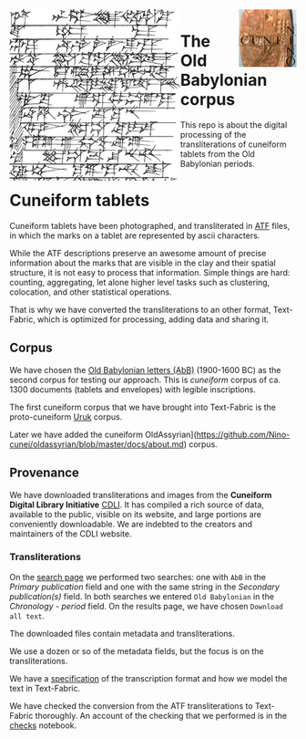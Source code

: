 <img src="images/logo.png" align="left"/>
<img src="images/ninologo.png" align="right" width="20%"/>

The Old Babylonian corpus
==============================

This repo is about the digital processing of the transliterations of
cuneiform tablets from the Old Babylonian periods.

Cuneiform tablets
=================

Cuneiform tablets have been photographed, and transliterated
in [ATF](http://oracc.museum.upenn.edu/doc/help/editinginatf/cdliatf/index.html)
files, in which the marks on a tablet are represented by ascii characters.

While the ATF descriptions preserve an awesome amount of precise information
about the marks that are visible in the clay and their spatial structure, it is
not easy to process that information. Simple things are hard: counting,
aggregating, let alone higher level tasks such as clustering, colocation, and
other statistical operations.

That is why we have converted the transliterations to an other format,
Text-Fabric, which is optimized for processing, adding data and sharing it.

Corpus
------

We have chosen the
[Old Babylonian letters (AbB)](http://cdli.ox.ac.uk/wiki/doku.php?id=old_babylonian_letters)
(1900-1600 BC) as the second corpus for testing our approach. This is
*cuneiform* corpus of ca. 1300 documents (tablets and envelopes) with legible inscriptions.

The first cuneiform corpus that we have brought into Text-Fabric is the
proto-cuneiform
[Uruk](https://github.com/Nino-cunei/uruk/blob/master/docs/about.md)
corpus.

Later we have added the cuneiform
OldAssyrian](https://github.com/Nino-cunei/oldassyrian/blob/master/docs/about.md) corpus.

Provenance
----------

We have downloaded transliterations and images from the **Cuneiform Digital
Library Initiative** [CDLI](https://cdli.ucla.edu).
It has compiled a rich source of
data, available to the public, visible on its website, and large portions are
conveniently downloadable. We are indebted to the creators and maintainers of
the CDLI website.

### Transliterations

On the [search page](https://cdli.ucla.edu/search/search.php) we performed two
searches: one with `AbB` in the *Primary publication* field and one with the same string
in the *Secondary publication(s)* field. In both searches we entered 
`Old Babylonian` in the *Chronology - period* field.
On the results
page, we have chosen `Download all text`.

The downloaded files contain metadata and transliterations.

We use a dozen or so of the metadata fields, but the focus is on the transliterations.

We have a
[specification](https://github.com/Nino-cunei/tfFromAtf/blob/master/docs/transcription.md)
of the transcription format and how we model the text in Text-Fabric.

We have checked the conversion from the ATF transliterations to Text-Fabric
thoroughly.
An account of the checking that we performed is in the
[checks](http://nbviewer.jupyter.org/github/Nino-cunei/oldbabylonian/blob/master/programs/checks.ipynb)
notebook.
